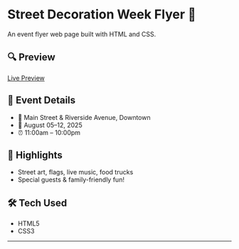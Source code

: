 # Street Decoration Week Flyer 🎉

An event flyer web page built with HTML and CSS.

## 🔍 Preview


[Live Preview]()

## 📅 Event Details
- 📍 Main Street & Riverside Avenue, Downtown
- 📆 August 05–12, 2025
- ⏰ 11:00am – 10:00pm

## 🌟 Highlights
- Street art, flags, live music, food trucks
- Special guests & family-friendly fun!

## 🛠️ Tech Used
- HTML5
- CSS3

---
